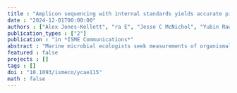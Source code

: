 ```yaml
---
title : "Amplicon sequencing with internal standards yields accurate picocyanobacteria cell abundances as validated with flow cytometry"
date : "2024-12-01T00:00:00"
authors : ["Alex Jones-Kellett", "ra E", "Jesse C McNichol", "Yubin Raut", "Kelsy R Cain", "François Ribalet", "E Virginia Armbrust", "Michael J Follows", "Jed A Fuhrman"]
publication_types : ["2"]
publication : "in *ISME Communications*"
abstract : "Marine microbial ecologists seek measurements of organismal abundance and diversity at high taxonomic resolution to understand ecosystem state and function. Conventional flow cytometry accurately estimates microbial cell abundance but only discerns broad groups with distinct optical properties. While amplicon sequencing resolves more comprehensive diversity within microbiomes, it typically only provides relative organismal abundances within samples, not absolute abundance changes. Internal genomic standards offer a solution for absolute amplicon-based measures. Here, we spiked genomic standards into plankton samples from surface seawater, gathered at 46-kilometer intervals along a cruise transect spanning the southern California Current System and the oligotrophic North Pacific Subtropical Gyre. This enabled evaluation of the absolute volumetric gene copy abundances of 16S rRNA Amplicon Sequence Variants (amplified with 515Y-926R universal primers, quantitatively validated with mock communities) and cell abundances of picocyanobacteria with known genomic 16S copy numbers. Comparison of amplicon-derived cell abundances of Prochlorococcus and Synechococcus with flow cytometry data from nearby locations yielded nearly identical results (slope = 1.01; Pearson’s r = 0.9942). Our findings show that this amplicon sequencing protocol combined with genomic internal standards accurately measures absolute cell counts of marine picocyanobacteria in complex field samples. By extension, we expect this approach reasonably estimates volumetric gene copies for other amplified taxa in these samples."
featured : false
projects : []
tags : []
doi : "10.1093/ismeco/ycae115"
math : false
---
```

